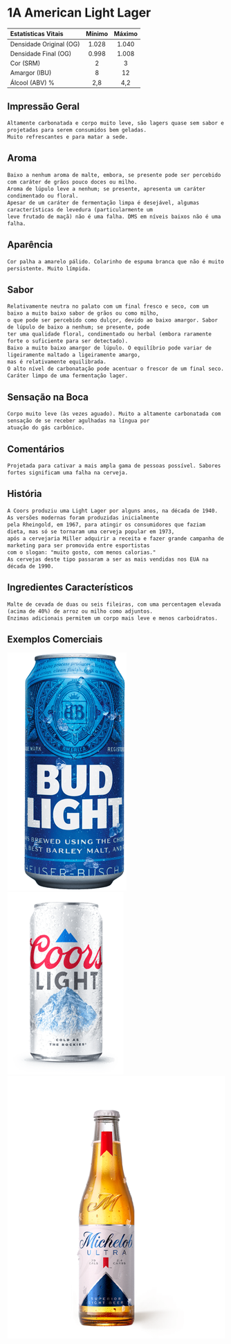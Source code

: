 # 1A American Light Lager

|Estatísticas Vitais      |Mínimo  | Máximo |
|:------------------------|:------:|:------:|
| Densidade Original (OG) |1.028   |1.040   |
| Densidade Final (OG)    |0.998   |1.008   |
| Cor (SRM)               |2       |3       |
| Amargor (IBU)           |8       |12      |
| Álcool (ABV) %          |2,8     |4,2     |

## Impressão Geral

```
Altamente carbonatada e corpo muito leve, são lagers quase sem sabor e projetadas para serem consumidos bem geladas. 
Muito refrescantes e para matar a sede.
```

## Aroma

```
Baixo a nenhum aroma de malte, embora, se presente pode ser percebido com caráter de grãos pouco doces ou milho. 
Aroma de lúpulo leve a nenhum; se presente, apresenta um caráter condimentado ou floral. 
Apesar de um caráter de fermentação limpa é desejável, algumas características de levedura (particularmente um 
leve frutado de maçã) não é uma falha. DMS em níveis baixos não é uma falha.
```

## Aparência

```
Cor palha a amarelo pálido. Colarinho de espuma branca que não é muito persistente. Muito límpida.
```

## Sabor

```
Relativamente neutra no palato com um final fresco e seco, com um baixo a muito baixo sabor de grãos ou como milho, 
o que pode ser percebido como dulçor, devido ao baixo amargor. Sabor de lúpulo de baixo a nenhum; se presente, pode 
ter uma qualidade floral, condimentado ou herbal (embora raramente forte o suficiente para ser detectado). 
Baixo a muito baixo amargor de lúpulo. O equilíbrio pode variar de ligeiramente maltado a ligeiramente amargo, 
mas é relativamente equilibrada. 
O alto nível de carbonatação pode acentuar o frescor de um final seco. Caráter limpo de uma fermentação lager.
```

## Sensação na Boca

```
Corpo muito leve (às vezes aguado). Muito a altamente carbonatada com sensação de se receber agulhadas na língua por 
atuação do gás carbônico.
```

## Comentários

```
Projetada para cativar a mais ampla gama de pessoas possível. Sabores fortes significam uma falha na cerveja.
```

## História

```
A Coors produziu uma Light Lager por alguns anos, na década de 1940. As versões modernas foram produzidas inicialmente 
pela Rheingold, em 1967, para atingir os consumidores que faziam dieta, mas só se tornaram uma cerveja popular em 1973, 
após a cervejaria Miller adquirir a receita e fazer grande campanha de marketing para ser promovida entre esportistas 
com o slogan: "muito gosto, com menos calorias." 
As cervejas deste tipo passaram a ser as mais vendidas nos EUA na década de 1990.
```

## Ingredientes Característicos

```
Malte de cevada de duas ou seis fileiras, com uma percentagem elevada (acima de 40%) de arroz ou milho como adjuntos. 
Enzimas adicionais permitem um corpo mais leve e menos carboidratos.
```

## Exemplos Comerciais

![Bud Light](images/bud_light.png)
![Coors Light](images/coors_light.png)
![Michelob Light](images/michelob_light.png)

